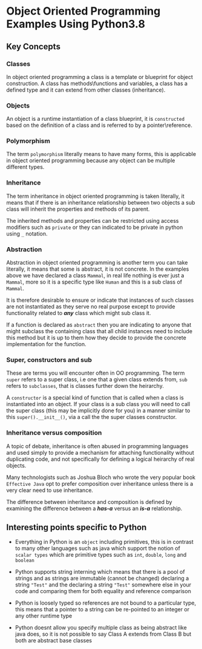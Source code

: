 # Object Oriented Programming Examples Using Python3.8

## Key Concepts

### Classes

In object oriented programming a class is a template or blueprint for object construction. A class has methods\functions and variables, a class has a defined type and it can extend from other classes (inheritance).

### Objects

An object is a runtime instantiation of a class blueprint, it is `constructed` based on the definition of a class and is referred to by a pointer\reference.

### Polymorphism

The term `polymorphism` literally means to have many forms, this is applicable in object oriented programming because any object can be multiple different types.

### Inheritance

The term inheritance in object oriented programming is taken literally, it means that if there is an inheritance relationship between two objects a sub class will inherit the properties and methods of its parent. 

The inherited methods and properties can be restricted using access modifiers such as `private` or they can indicated to be private in python using `_` notation.

### Abstraction

Abstraction in object oriented programming is another term you can take literally, it means that some is abstract, it is not concrete. In the examples above we have declared a class `Mammal`, in real life nothing is ever just a `Mammal`, more so it is a specific type like `Human` and this is a sub class of `Mammal`.

It is therefore desirable to ensure or indicate that instances of such classes are not instantiated as they serve no real purpose except to provide functionality related to ***any*** class which might sub class it.

If a function is declared as `abstract` then you are indicating to anyone that might subclass the containing class that all child instances need to include this method but it is up to them how they decide to provide the concrete implementation for the function.

### Super, constructors and sub

These are terms you will encounter often in OO programming. The term `super` refers to a super class, i.e one that a given class extends from, `sub` refers to `subclasses`, that is classes further down the heirarchy. 

A `constructor` is a special kind of function that is called when a class is instantiated into an object. If your class is a sub class you will need to call the super class (this may be implicitly done for you) in a manner similar to this `super().__init__()`, via a call the the super classes constructor.

### Inheritance versus composition

A topic of debate, inheritance is often abused in programming languages and used simply to provide a mechanism for attaching functionality without duplicating code, and not specifically for defining a logical heirarchy of real objects.

Many technologists such as Joshua Bloch who wrote the very popular book `Effective Java` opt to prefer composition over inheritance unless there is a very clear need to use inheritance.

The difference between inheritance and composition is defined by examining the difference between a ***has-a*** versus an ***is-a*** relationship.

## Interesting points specific to Python

* Everything in Python is an `object` including primitives, this is in contrast to many other languages such as java which support the notion of `scalar types` which are primitive types such as `int`, `double`, `long` and `boolean`

* Python supports string interning which means that there is a pool of strings and as strings are immutable (cannot be changed) declaring a string `"Test"` and the declaring a string `"Test"` somewhere else in your code and comparing them for both equality and reference comparison

* Python is loosely typed so references are not bound to a particular type, this means that a pointer to a string can be re-pointed to an integer or any other runtime type

* Python doesnt allow you specify multiple class as being abstract like java does, so it is not possible to say Class A extends from Class B but both are abstract base classes
